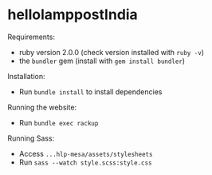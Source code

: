 # hellolamppostIndia

Requirements:

* ruby version 2.0.0 (check version installed with `ruby -v`)
* the `bundler` gem (install with `gem install bundler`)

Installation:

* Run `bundle install` to install dependencies

Running the website:

* Run `bundle exec rackup`

Running Sass:

* Access `...hlp-mesa/assets/stylesheets`
* Run `sass --watch style.scss:style.css`